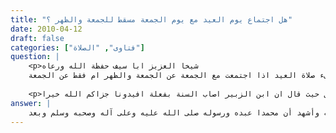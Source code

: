 ```yaml
---
title: "هل اجتماع يوم العيد مع يوم الجمعة مسقط للجمعة والظهر ؟"
date: 2010-04-12
draft: false
categories: ["فتاوى", "الصلاة"]
question: |
    <p>شيخا العزيز ابا سيف حفظة الله ورعاه
    اخي العزيز سوالى هو هل تجزىء صلاة العيد اذا اجتمعت مع الجمعة عن الجمعة والظهر ام فقط عن الجمعة.</p>
    
    <p>ارجو التوضيح لانة دار نقاش بيننا والبعض يرى ان صلاة العيد  تجزىء عن صلاة الظهر لفعل ابن الزبير ورد ابن عباس على من سال حيث قال ان ابن الزبير اصاب السنة بفعلة افيدونا جزاكم الله خيرا</p>
answer: |
    الحمد لله وحده وأشهد أن لا إله إلا الله وحده لا شريك له وأشهد أن محمدا عبده ورسوله صلى الله عليه وعلى آله وصحبه وسلم وبعد : <BR>اختلف العلماء –رحمهم الله تعالى- فيما إذا اجتمع يوم العيد مع يوم الجمعة ، فهل تسقط الجمعة عمن صلى العيد ؟ والراجح أنه يسقط حضور الجمعة عمن صلى العيد جماعة مع الإمام ، ويصلي من لم يحضر الجمعة الظهر ، وهو مذهب الحنابلة ، والشافعية إلا أنهم أسقطوها عن أهل القرى دون أهل البلد . <BR> ينظر : المغني (3/242) ، ومسائل عبد الله رقم المسألة (482) ، والمحرر (1/159) ، والاختيارات الفقهية ص (81) ، ومجموع فتاوى شيخ الإسلام (24/210) ، وزاد المعاد (1/448) ، والفروع (1/134)،والمجموع (4/358) <BR> قال ابن قدامةفي المغني (3/242)   : (وممن قال بسقوطها الشعبي ، والنخعي ، والأوزاعي ، وقيل : هذا مذهب عمر ، وعثمان ، وعلي ، وسعيد ، وابن عمر ، وابن عباس ، وابن الزبير) . <BR>والراجح مذهب الحنابلة للأدلة الآتية : <BR>الدليل الأول : عَنْ إِيَاسِ بْنِ أَبِي رَمْلَةَ الشَّامِيِّ قَالَ : (( شَهِدْتُ مُعَاوِيَةَ بْنَ أَبِي سُفْيَانَ وَهُوَ يَسْأَلُ زَيْدَ بْنَ أَرْقَمَ قَالَ : أَشَهِدْتَ مَعَ رَسُولِ اللهِ صلى الله عليه وسلم عِيدَيْنِ اجْتَمَعَا فِي يَوْمٍ ؟ قَالَ : نَعَمْ . قَالَ : فَكَيْفَ صَنَعَ ؟ قَالَ : صَلَّى الْعِيدَ ، ثُمَّ رَخَّصَ فِي الْجُمُعَةِ ، فَقَالَ : مَنْ شَاءَ أَنْ يُصَلِّيَ فَلْيُصَلِّ))رواه أبو داود في الصلاة /بَاب إِذَا وَافَقَ يَوْمُ الْجُمُعَةِ يَوْمَ عِيدٍ رقم الحديث (904) ، وابن ماجه في إقامة الصلاة والسنة فيها /بَاب مَا جَاءَ فِيمَا إِذَا اجْتَمَعَ الْعِيدَانِ فِي يَوْمٍ رقم الحديث (1300) . وقال الشيخ الألباني في صحيح أبي داود (4/237) : (حديث صحيح ، وصححه ابن المديني والحاكم والذهبي ). <BR>وجه الاستدلال : أن النبي صلى الله عليه وسلم رخص في عدم حضور الجمعة ، ولم يفرق بين أهل القرى وغيرهم ، بل ظاهره أنه خطاب لأهل المدينة وغيرهم ، ولا يجوز تأخير البيان عن وقت الحاجة ، والحاجة هنا قائمة فلو كان هناك فرق لبينه النبي صلى الله عليه وسلم . <BR> الدليل الثاني : عَنْ أَبِي هُرَيْرَةَ –رضي الله عنه- عَنْ رَسُولِ اللهِ صلى الله عليه وسلم أَنَّهُ قَالَ : ((قَدِ اجْتَمَعَ فِي يَوْمِكُمْ هَذَا عِيدَانِ فَمَنْ شَاءَ أَجْزَأَهُ مِنَ الْجُمُعَةِ وَإِنَّا مُجَمِّعُونَ))رواه أبو داود في الصلاة /باب إِذَا لَمْ يَخْرُجِ الإِمَامُ لِلْعِيدِ مِنْ يَوْمِهِ يَخْرُجُ مِنَ الْغَدِ رقم الحديث (1159) . وقال الشيخ الألباني في صحيح أبي داود (4/322) : (إسناده صحيح ، وكذا قال البيهقي والعسقلاني ، وقال الدارقطني:   إسناد حسن ثابت  ، وصححه أيضا ابن المنذر وابن السكن وابن حزم) <BR>وجه الاستدلال : أن النبي صلى الله عليه وسلم بين أن من صلى العيد فقد أجزأه عن حضور صلاة الجمعة ، ولم يفرق بين أهل القرى وغيرهم . <BR> الدليل الثالث : عَنْ ابْنِ عَبَّاسٍ –رضي الله عنهما- عَنْ رَسُولِ اللهِ صلى الله عليه وسلم أَنَّهُ قَالَ : ((اجْتَمَعَ عِيدَانِ فِي يَوْمِكُمْ هَذَا فَمَنْ شَاءَ أَجْزَأَهُ مِنْ الْجُمُعَةِ وَإِنَّا مُجَمِّعُونَ إِنْ شَاءَ اللهُ ))رواه ابن ماجه في إقامة الصلاة والسنة فيها /بَاب مَا جَاءَ فِيمَا إِذَا اجْتَمَعَ الْعِيدَانِ فِي يَوْمٍ رقم الحديث (1301) . صحيح ابن ماجه رقم الحديث (1311). <BR> الدليل الرابع : عن أَبي عُبَيْدٍ مَوْلَى ابْنِ أَزْهَرَ قَالَ : ((شَهِدْتُ الْعِيدَ مَعَ عُثْمَانَ بْنِ عَفَّانَ فَكَانَ ذَلِكَ يَوْمَ الْجُمُعَةِ ، فَصَلَّى قَبْلَ الْخُطْبَةِ ، ثُمَّ خَطَبَ فَقَالَ : يَا أَيُّهَا النَّاسُ إِنَّ هَذَا يَوْمٌ قَدْ اجْتَمَعَ لَكُمْ فِيهِ عِيدَانِ فَمَنْ أَحَبَّ أَنْ يَنْتَظِرَ الْجُمُعَةَ مِنْ أَهْلِ الْعَوَالِي فَلْيَنْتَظِرْ وَمَنْ أَحَبَّ أَنْ يَرْجِعَ فَقَدْ أَذِنْتُ لَهُ ))رواه البخاري في الأضاحي /بَاب مَا يُؤْكَلُ مِنْ لُحُومِ الْأَضَاحِيِّ وَمَا يُتَزَوَّدُ مِنْهَا رقم (5251) . <BR>وجه الاستدلال : أن عثمان –رضي الله عنه- رخص في ترك حضور صلاة الجمعة لمن صلى العيد كما فعل النبي صلى الله عليه وسلم . <BR>وبهذا الحديث استدل الشافعية –رحمهم الله تعالى- على أن الحكم خاص بأهل القرى .  <BR>وهذا الاستدلال مردود من وجوه : <BR>أولا : الأدلة السابقة المرفوعة إلى النبي صلى الله عليه وسلم لم تفرق . <BR>ثانياً : أن إذن عثمان –رضي الله عنه- لأهل القرى لا ينفي ما عداه ، فلا يدل على التخصيص . <BR>ثالثاً : لو سلم أن هذا مذهب لعثمان –رضي الله عنه- فقد خالفه غيره من الصحابة –رضوان الله عليه- وإذا اختلف الصحابة ننظر فيمن وافق ظاهر النصوص المرفوعة فيؤخذ بقوله ، وقد أثبتنا أن المرفوع لم يفرق بين أهل القرى وغيرهم ، فيرجح على غيره . <BR>رابعا : الدليل الآتي ، وهو من أقوى الأدلة في الرد على مذهب الشافعية –رحمهم الله تعالى- .    <BR> الدليل الرابع : عَنْ عَطَاءِ بْنِ أَبِي رَبَاحٍ قَالَ : (( صَلَّى بِنَا ابْنُ الزُّبَيْرِ فِي يَوْمِ عِيدٍ فِي يَوْمِ جُمُعَةٍ أَوَّلَ النَّهَارِ ، ثُمَّ رُحْنَا إِلَى الْجُمُعَةِ فَلَمْ يَخْرُجْ إِلَيْنَا فَصَلَّيْنَا وُحْدَانًا ، وَكَانَ ابْنُ عَبَّاسٍ بِالطَّائِفِ فَلَمَّا قَدِمَ ذَكَرْنَا ذَلِكَ لَهُ فَقَالَ : أَصَابَ السُّنَّةَ))رواه أبو داود في الصلاة /باب إِذَا وَافَقَ يَوْمُ الْجُمُعَةِ يَوْمَ عِيدٍ رقم الحديث (1073) . وقال الشيخ الألباني في صحيح أبي داود (4/322) : (إسناده صحيح على شرط مسلم) . <BR>وعن عَطَاء قَالَ : (( اجْتَمَعَ يَوْمُ جُمُعَةٍ وَيَوْمُ فِطْرٍ عَلَى عَهْدِ ابْنِ الزُّبَيْرِ فَقَالَ : عِيدَانِ اجْتَمَعَا فِي يَوْمٍ وَاحِدٍ ، فَجَمَعَهُمَا جَمِيعًا فَصَلَّاهُمَا رَكْعَتَيْنِ بُكْرَةً لَمْ يَزِدْ عَلَيْهِمَا حَتَّى صَلَّى الْعَصْرَ))رواه أبو داود في الصلاة /باب إِذَا وَافَقَ يَوْمُ الْجُمُعَةِ يَوْمَ عِيدٍ رقم الحديث (1074) . وقال الشيخ الألباني في صحيح أبي داود (4/238) : (إسناده صحيح على شرط مسلم، وصححه ابن خزيمة). <BR> <BR>وجه الاستدلال : أن ابن الزبير –رضي الله عنه- صلى العيد ، ثم لم يحضر لصلاة الجمعة ، فبين ابن عباس –رضي الله عنهما- أنه أصاب السنة ، يعني سنة النبي صلى الله عليه  ، فهذا فيه دليل ظاهر على أن الحكم عام يشمل من كان في المدينة وأهل القرى فيرد مذهب الشافعية المفرق ، لأن ابن الزبير –رضي الله عنه- ليس من أهل القرى ، بل هو كان أمامهم ، وجعل ابن عباس –رضي الله عنهما فعله من السنة ، ولقوة هذا الدليل ولا نصاف الإمام النووي –رحمه الله تعالى- قال في المجموع (4/359)   : (واحتج أصحابنا بحديث عثمان وتأولوا الباقي على أهل القرى لكن قول ابن عباس من السنة مرفوع وتأويله أضعف ). <BR> هذا ما يتعلق بسقوط حضور الجمعة أما صلاة الظهر فإنها لا تسقط بل يجب على من لم يحضر الجمعة أن يصلي الظهر وأما الاستدلال بفعل ابن الزبير –رضي الله عنه- على سقوط الظهر مع الجمعة ، فهو الاستدلال مردود من وجوه : <BR> الوجه الأول : ليس في أثر ابن الزبير –رضي الله عنه- أنه لم يصلّ الظهر بل فيه أن لم يصلّ الجمعة فقط . <BR>الوجه الثاني : الأثر فيه : ((فَجَمَعَهُمَا جَمِيعًا فَصَلَّاهُمَا رَكْعَتَيْنِ بُكْرَةً)) وهذا يدل على أمور : <BR>الأول : أنه جمع الجمعة إلى الظهر وصلاهما ركعتين ، وهذا باطل قطعاً لأن صلاة الجمعة غير صلاة العيد ، فلا يصح جمعهما ، وأيضاً لو كان المراد بأنه جمع الجمعة إلى العيد فإنه يدل على أن حضور الجمعة لم يسقط إلا لمن نوى الجمع بين الجمعة والعيد ، وهذا باطل مخالف للأدلة السابقة ، فلو أن شخصاً صلى العيد مع الجماعة ولم ينو إليها الجمعة لم يجز له التخلف عن صلاة الجمعة ، وهذا عين الباطل ،  وأيضا جاء في نفس الأثر ((ثُمَّ رُحْنَا إِلَى الْجُمُعَةِ فَلَمْ يَخْرُجْ إِلَيْنَا فَصَلَّيْنَا وُحْدَانًا)) فلو كانت الجمعة جمعت مع العيد فكيف صلوا وحداناً الظهر ، لأن من صلى الجمعة لا يجوز له أن يصلي الظهر . <BR>الثاني : أنه صلى العيد وجمع في نيته أنه لن يحضر الجمعة ، وأنه لن يصليها في هذا اليوم ، وليس في هذا أنه لم يصلّ الظهر ، وهذا هو موافق للأدلة الأخرى . <BR>الثالث : أن هذا فهم عطاء –رحمه الله تعالى- وليس بحجة ، ففهم عطاء من قول ابن الزبير –رضي الله عنه- : ((عِيدَانِ اجْتَمَعَا فِي يَوْمٍ وَاحِدٍ)) أنه جمع بين الجمعة والعيد وعليه فهذا مسقط للظهر ، ولهذا قال : ((فَجَمَعَهُمَا جَمِيعًا فَصَلَّاهُمَا رَكْعَتَيْنِ بُكْرَةً لَمْ يَزِدْ عَلَيْهِمَا حَتَّى صَلَّى الْعَصْرَ)) ، وليس في هذا حجة ، لأنه فهم لعطاء -رحمه الله تعالى- . <BR>الوجه الثالث : أن قول ابن عباس –رضي الله عنهما- : ((أَصَابَ السُّنَّةَ)) في تركه حضور الجمعة ، وليس في ترك الظهر كما يدل السياق ، فلا دلالة فيه ، إذ لو كان المراد أنه أصاب السنة في تركه الجمعة والظهر لبينه ابن عباس –رضي الله عنهما- بقوله أو فعله ، ولأنكر على من صلى الظهر ممن كان في المسجد بأنهم ما أصابوا السنة لأن عطاء قال : ((ثُمَّ رُحْنَا إِلَى الْجُمُعَةِ فَلَمْ يَخْرُجْ إِلَيْنَا فَصَلَّيْنَا وُحْدَانًا)) ، فدل هذا على أنه أصاب السنة في تركه الجمعة فقط ، وهو الموافق للأحاديث الأخرى . <BR>الوجه الرابع : أنه لو سلم جدلا أن ابن الزبير –رضي الله عنه-فعل ذلك ، وهذا في غاية البعد ، وليس في الأثر ما يدل عليه ، فإن غيره من الصحابة –رضي الله عنهم- خالفوه ، والأحاديث المرفوعة تؤيدهم ، فلم يثبت عن النبي صلى الله عليه وسلم أن رخص في الظهر أو هو لم يصلها ، وإنما ثبت خلاف ذلك ، والذي رخص فيه النبي صلى الله عليه وسلم هو حضور الجمعة فقط فلا يجوز أن يتعدى بالحكم إلى غيره . <BR> <BR>قال الصنعاني في سبل السلام (2/53)  : (ولا يخفى أن عطاءاً أخبر أنه لم يخرج ابن الزبير لصلاة الجمعة ، وليس ذلك بنص قاطع أنه لم يصل الظهر في منزله ، فالجزم بأن مذهب ابن الزبير سقوط صلاة الظهر في يوم الجمعة يكون عيداً على من صلى صلاة العيد لهذه الرواية غير صحيح لاحتمال أنه صلى الظهر في منزله ، بل في قول عطاء أنهم صلوا وحدانا أي الظهر ما يشعر بأنه لا قائل بسقوطه ، ولا يقال : أن مراده صلوا الجمعة وحدانا فإنها لا تصح إلا جماعة إجماعاً ، ثم القول بأن الأصل في يوم الجمعة صلاة الجمعة والظهر بدل عنها قول مرجوح بل الظهر هو الفرض الأصلي المفروض ليلة الإسراء والجمعة متأخر فرضها ، ثم إذا فاتت وجب الظهر إجماعاً فهي البدل عنه ، وقد حققناه في رسالة مستقلة ) . <BR> <BR>وقال ابن عبد البر في التمهيد (10/270)  : (ليس في حديث ابن الزبير بيان أنه صلى مع صلاة العيد ركعتين للجمعة ، وأي الأمرين كان فإن ذلك أمر متروك مهجور ، وإن كان لم يصل مع صلاة العيد غيرها حتى العصر فإن الأصول كلّها تشهد بفساد هذا القول لأن الفرضين إذا اجتمعا في فرض واحد لم يسقط أحدهما ، فكيف أن يسقط فرض لسنة حضرت في يومه؟! هذا ما لا يشك في فساده ذو فهم   ) . <BR> وقال شيخ الإسلام ابن تيميةفي مجموع الفتاوى (24/210)  : (الصَّحِيحُ أَنَّ مَنْ شَهِدَ الْعِيدَ سَقَطَتْ عَنْهُ الْجُمُعَةُ لَكِنْ عَلَى الْإِمَامِ أَنْ يُقِيمَ الْجُمُعَةَ لِيَشْهَدَهَا مَنْ شَاءَ شُهُودَهَا وَمَنْ لَمْ يَشْهَدْ الْعِيدَ . وَهَذَا هُوَ الْمَأْثُورُ عَنْ النَّبِيِّ صلى الله عليه وسلم وَأَصْحَابِهِ : كَعُمَرِ وَعُثْمَانَ وَابْنِ مَسْعُودٍ وَابْنِ عَبَّاسٍ وَابْنِ الزُّبَيْرِ وَغَيْرِهِمْ . وَلَا يُعْرَفُ عَنْ الصَّحَابَةِ فِي ذَلِكَ خِلَافٌ   وَأَيْضًا فَإِنَّهُ إذَا شَهِدَ الْعِيدَ حَصَلَ مَقْصُودُ الِاجْتِمَاعِ ، ثُمَّ إنَّهُ يُصَلِّي الظُّهْرَ إذَا لَمْ يَشْهَدْ الْجُمُعَةَ فَتَكُونُ الظُّهْرُ فِي وَقْتِهَا وَالْعِيدُ يُحَصِّلُ مَقْصُودَ الْجُمُعَةِ  ) . <BR>والله أعلم .
---
```


